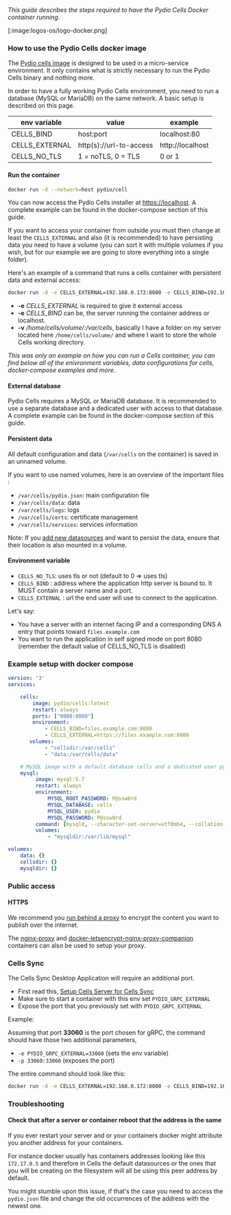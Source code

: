 _This guide describes the steps required to have the Pydio Cells Docker container running_.

[:image:logos-os/logo-docker.png]

### How to use the Pydio Cells docker image

The [Pydio cells image](https://hub.docker.com/r/pydio/cells/) is designed to be used in a micro-service environment. It only contains what is strictly necessary to run the Pydio Cells binary and nothing more.

In order to have a fully working Pydio Cells environment, you need to run a database (MySQL or MariaDB) on the same network. A basic setup is described on this page.

| env variable   | value                   | example          |
| -------------- | ----------------------- | ---------------- |
| CELLS_BIND     | host:port               | localhost:80     |
| CELLS_EXTERNAL | http(s)://url-to-access | http://localhost |
| CELLS_NO_TLS   | 1 = noTLS, 0 = TLS      | 0 or 1           |

#### Run the container

```sh
docker run -d --network=host pydio/cell
```

You can now access the Pydio Cells installer at [https://localhost](https://localhost). A complete example can be found in the docker-compose section of this guide.

If you want to access your container from outside you must then change at least the `CELLS_EXTERNAL` and also (it is recommended) to have persisting data you need to have a volume (you can sort it with multiple volumes if you wish, but for our example we are going to store everything into a single folder).

Here's an example of a command that runs a cells container with persistent data and external access:

```sh
docker run -d -e CELLS_EXTERNAL=192.168.0.172:8080 -e CELLS_BIND=192.168.0.172:8080 -p 8080:8080 -v /home/cells/volume/:/var/cells pydio/cells
```

- **-e** *CELLS_EXTERNAL* is required to give it external access
- **-e** *CELLS_BIND* can be, the server running the container address or localhost.
- **-v** */home/cells/volume/:/var/cells*, basically I have a folder on my server located here `/home/cells/volume/` and where I want to store the whole Cells working directory.

_This was only an example on how you can run a Cells container, you can find below all of the enivronment variables, data configurations for cells, docker-compose examples and more_.

#### External database

Pydio Cells requires a MySQL or MariaDB database. It is recommended to use a separate database and a dedicated user with access to that database. A complete example can be found in the docker-compose section of this guide.

#### Persistent data

All default configuration and data (`/var/cells` on the container) is saved in an unnamed volume.

If you want to use named volumes, here is an overview of the important files :

- `/var/cells/pydio.json`: main configuration file
- `/var/cells/data`: data
- `/var/cells/logs`: logs
- `/var/cells/certs`: certificate management
- `/var/cells/services`: services information

Note: If you [add new datasources](./managing-datasources) and want to persist the data, ensure that their location is also mounted in a volume.

#### Environment variable

- `CELLS_NO_TLS`: uses tls or not (default to 0 => uses tls)
- `CELLS_BIND` : address where the application http server is bound to. It MUST contain a server name and a port.
- `CELLS_EXTERNAL` : url the end user will use to connect to the application.

Let's say:

- You have a server with an internet facing IP and a corresponding DNS A entry that points toward `files.example.com`
- You want to run the application in self signed mode on port 8080 (remember the default value of CELLS_NO_TLS is disabled)

### Example setup with docker compose

```yaml
version: '3'
services:

    cells:
        image: pydio/cells:latest
        restart: always
        ports: ["8080:8080"]
        environment:
            - CELLS_BIND=files.example.com:8080
            - CELLS_EXTERNAL=https://files.example.com:8080
       volumes:
            - "cellsdir:/var/cells"
            - "data:/var/cells/data"

    # MySQL image with a default database cells and a dedicated user pydio
    mysql:
         image: mysql:5.7
         restart: always
         environment:
             MYSQL_ROOT_PASSWORD: P@ssw0rd
             MYSQL_DATABASE: cells
             MYSQL_USER: pydio
             MYSQL_PASSWORD: P@ssw0rd
         command: [mysqld, --character-set-server=utf8mb4, --collation-server=utf8mb4_unicode_ci]
         volumes:
             - "mysqldir:/var/lib/mysql"

volumes:
    data: {}
    cellsdir: {}
    mysqldir: {}
```

### Public access

#### HTTPS

We recommend you [run behind a proxy](https://pydio.com/en/docs/kb/devops) to encrypt the content you want to publish over the internet.

The [nginx-proxy](https://github.com/jwilder/nginx-proxy) and [docker-letsencrypt-nginx-proxy-companion](https://github.com/JrCs/docker-letsencrypt-nginx-proxy-companion) containers can also be used to setup your proxy.

### Cells Sync

The Cells Sync Desktop Application will require an additional port.

- First read this, [Setup Cells Server for Cells Sync](/en/docs/kb/client-applications/setup-cells-server-cellssync)
- Make sure to start a container with this env set `PYDIO_GRPC_EXTERNAL`
- Expose the port that you previously set with `PYDIO_GRPC_EXTERNAL`

Example:

Assuming that port **33060** is the port chosen for gRPC, the command should have those two additional parameters,

- `-e PYDIO_GRPC_EXTERNAL=33060` (sets the env variable)
- `-p 33060:33060` (exposes the port)

The entire command should look like this:

```sh
docker run -d -e CELLS_EXTERNAL=192.168.0.172:8080 -e CELLS_BIND=192.168.0.172:8080 -e PYDIO_GRPC_EXTERNAL=33060 -p 33060:33060 -p 8080:8080 pydio/cells
```

### Troubleshooting

#### Check that after a server or container reboot that the address is the same

If you ever restart your server and or your containers docker might attribute you another address for your containers.

For instance docker usually has containers addresses looking like this `172.17.0.5` and therefore in Cells the default datasources or the ones that you will be creating on the filesystem will all be using this peer address by default.

You might stumble upon this issue, if that's the case you need to access the `pydio.json` file and change the old occurrences of the address with the newest one.
